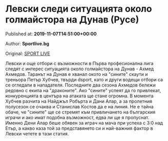 
# Левски следи ситуацията около голмайстора на Дунав (Русе)

Published at: **2019-11-07T14:51:00+00:00**

Author: **Sportlive.bg**

Original: [SPORT LIVE](https://www.sportlive.bg/bgfootball/levski/levski-sledi-situaciqta-okolo-golmajstora-na-dunav-(ruse)-1403953.html)

Левски и още отбори с възможности в Първа професионална лига следят с интерес ситуацията около голмайстора на Дунав - Ахмед Ахмедов.
Таранът на Дунав е хванал окото на "сините" скаути и треньора Петър Хубчев, твърди dsport, като и други водещи отбори са се огледали в нападателя. Последните два сезона Ахмедов бележи редовно с екипа на "драконите". Ако "сините" успеят да го привлекат, конкуренцията в центъра на атаката ще стане огромна.
В момента Хубчев разчита на Найджъл Робърта и Дани Алар, а за пролетния полусезон се очаква и Станислав Костов да е на линия. Не е тайна обаче, че "сините" ще се стремят към привличането на българския играчи и ако имат подобна възможност, едва ли ще я пропуснат. Именно Дени Алар беше обявен за играч на мача при успеха с 3:0 над Етър, а какво каза той за представянето си и най-важния фактор в Левски четете в тази статия.
 
